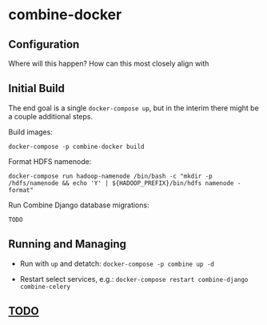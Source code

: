 # combine-docker

## Configuration

Where will this happen?  How can this most closely align with 

## Initial Build

The end goal is a single `docker-compose up`, but in the interim there might be a couple additional steps.

Build images:
```
docker-compose -p combine-docker build
```

Format HDFS namenode:
```
docker-compose run hadoop-namenode /bin/bash -c "mkdir -p /hdfs/namenode && echo 'Y' | ${HADOOP_PREFIX}/bin/hdfs namenode -format"
```

Run Combine Django database migrations:
```
TODO
```


## Running and Managing

  * Run with `up` and detatch:
  `docker-compose -p combine up -d`

  * Restart select services, e.g.:
  `docker-compose restart combine-django combine-celery`


## [TODO](TODO.md)